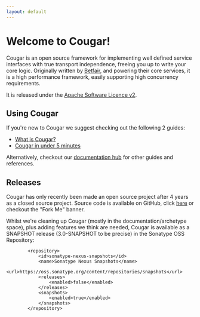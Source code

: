 ```yaml
---
layout: default
---
```


Welcome to Cougar!
==================

Cougar is an open source framework for implementing well defined service interfaces with true transport independence, freeing you up to write your core logic. Originally written by [Betfair](http://www.betfair.com), and powering their core services, it is a high performance framework, easily supporting high concurrency requirements.

It is released under the [Apache Software Licence v2](http://www.apache.org/licenses/LICENSE-2.0).

Using Cougar
------------

If you're new to Cougar we suggest checking out the following 2 guides:

* [What is Cougar?](cougar-guide.html)
* [Cougar in under 5 minutes](getting-started.html)

Alternatively, checkout our [documentation hub](documentation.html) for other guides and references.

Releases
--------

Cougar has only recently been made an open source project after 4 years as a closed source project. Source code is available on GitHub, click [here](http://github.com/betfair/cougar) or checkout the "Fork Me" banner.

Whilst we're cleaning up Cougar (mostly in the documentation/archetype space), plus adding features we think are needed, Cougar is available as a SNAPSHOT release (3.0-SNAPSHOT to be precise) in the Sonatype OSS Repository:

```
		<repository>
			<id>sonatype-nexus-snapshots</id>
			<name>Sonatype Nexus Snapshots</name>
			<url>https://oss.sonatype.org/content/repositories/snapshots</url>
			<releases>
				<enabled>false</enabled>
			</releases>
			<snapshots>
				<enabled>true</enabled>
			</snapshots>
		</repository>
```

